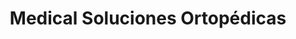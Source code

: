 ---
title: "Medical Soluciones Ortopédicas"
url: /san-gil/medical-soluciones-ortopedicas/
shop: suministros médicos
---